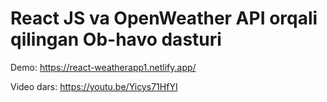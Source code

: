 # React JS va OpenWeather API orqali qilingan Ob-havo dasturi

Demo:
https://react-weatherapp1.netlify.app/

Video dars:
https://youtu.be/Yicys71HfYI
